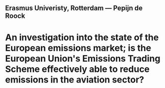 ## **Erasmus Univeristy, Rotterdam** — Pepijn de Roock
# An investigation into the state of the European emissions market; is the European Union's Emissions Trading Scheme effectively able to reduce emissions in the aviation sector?

